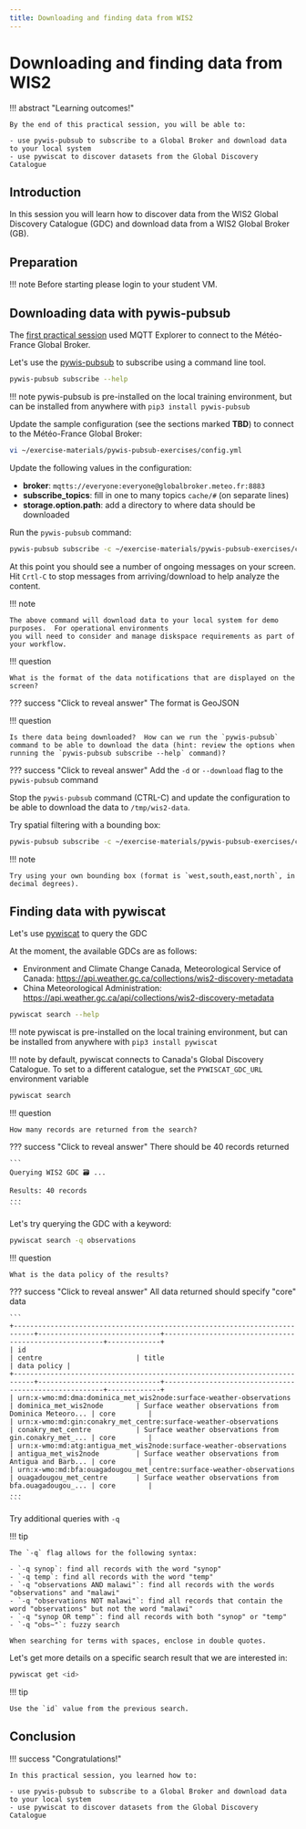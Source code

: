 ```yaml
---
title: Downloading and finding data from WIS2
---
```


# Downloading and finding data from WIS2

!!! abstract "Learning outcomes!"

    By the end of this practical session, you will be able to:

    - use pywis-pubsub to subscribe to a Global Broker and download data to your local system
    - use pywiscat to discover datasets from the Global Discovery Catalogue

## Introduction

In this session you will learn how to discover data from the WIS2 Global Discovery Catalogue (GDC) and download data from a WIS2 Global Broker (GB).

## Preparation

!!! note
    Before starting please login to your student VM.

## Downloading data with pywis-pubsub

The [first practical session](../connecting-to-mqtt) used MQTT Explorer to connect to the Météo-France Global Broker.

Let's use the [pywis-pubsub](https://github.com/wmo-im/pywis-pubsub) to subscribe using a command line tool.

```bash
pywis-pubsub subscribe --help
```

!!! note
    pywis-pubsub is pre-installed on the local training environment, but can be installed from anywhere with `pip3 install pywis-pubsub`

Update the sample configuration (see the sections marked **TBD**) to connect to the Météo-France Global Broker:

```bash
vi ~/exercise-materials/pywis-pubsub-exercises/config.yml
```

Update the following values in the configuration:

- **broker**: `mqtts://everyone:everyone@globalbroker.meteo.fr:8883`
- **subscribe_topics**: fill in one to many topics `cache/#` (on separate lines)
- **storage.option.path**: add a directory to where data should be downloaded

Run the `pywis-pubsub` command:

```bash
pywis-pubsub subscribe -c ~/exercise-materials/pywis-pubsub-exercises/config.yml --verbosity DEBUG
```

At this point you should see a number of ongoing messages on your screen.  Hit `Crtl-C` to stop messages from arriving/download to help analyze the content.

!!! note

    The above command will download data to your local system for demo purposes.  For operational environments
    you will need to consider and manage diskspace requirements as part of your workflow.

!!! question

    What is the format of the data notifications that are displayed on the screen?

??? success "Click to reveal answer"
    The format is GeoJSON

!!! question

    Is there data being downloaded?  How can we run the `pywis-pubsub` command to be able to download the data (hint: review the options when running the `pywis-pubsub subscribe --help` command)?

??? success "Click to reveal answer"
    Add the `-d` or `--download` flag to the `pywis-pubsub` command

Stop the `pywis-pubsub` command (CTRL-C) and update the configuration to be able to download the data
to `/tmp/wis2-data`.

Try spatial filtering with a bounding box:

```bash
pywis-pubsub subscribe -c ~/exercise-materials/pywis-pubsub-exercises/config.yml --verbosity INFO -d -b -142,42,-52,84
```

!!! note

    Try using your own bounding box (format is `west,south,east,north`, in decimal degrees).

## Finding data with pywiscat

Let's use [pywiscat](https://github.com/wmo-im/pywiscat) to query the GDC

At the moment, the available GDCs are as follows:

- Environment and Climate Change Canada, Meteorological Service of Canada: https://api.weather.gc.ca/collections/wis2-discovery-metadata
- China Meteorological Administration: https://api.weather.gc.ca/api/collections/wis2-discovery-metadata

```bash
pywiscat search --help
```

!!! note
    pywiscat is pre-installed on the local training environment, but can be installed from anywhere with `pip3 install pywiscat`

!!! note
    by default, pywiscat connects to Canada's Global Discovery Catalogue.  To set to a different catalogue, set the `PYWISCAT_GDC_URL`
    environment variable

```bash
pywiscat search
```

!!! question

    How many records are returned from the search?

??? success "Click to reveal answer"
    There should be 40 records returned

    ```
    Querying WIS2 GDC 🗃️ ...

    Results: 40 records
    ...
    ```

Let's try querying the GDC with a keyword:

```bash
pywiscat search -q observations
```

!!! question

    What is the data policy of the results?

??? success "Click to reveal answer"
    All data returned should specify "core" data

    ```
    +---------------------------------------------------------------------------+------------------------------+-------------------------------------------------------+-------------+
    | id                                                                        | centre                       | title                                                 | data policy |
    +---------------------------------------------------------------------------+------------------------------+-------------------------------------------------------+-------------+
    | urn:x-wmo:md:dma:dominica_met_wis2node:surface-weather-observations       | dominica_met_wis2node        | Surface weather observations from Dominica Meteoro... | core        |
    | urn:x-wmo:md:gin:conakry_met_centre:surface-weather-observations          | conakry_met_centre           | Surface weather observations from gin.conakry_met_... | core        |
    | urn:x-wmo:md:atg:antigua_met_wis2node:surface-weather-observations        | antigua_met_wis2node         | Surface weather observations from Antigua and Barb... | core        |
    | urn:x-wmo:md:bfa:ouagadougou_met_centre:surface-weather-observations      | ouagadougou_met_centre       | Surface weather observations from bfa.ouagadougou_... | core        |
    ...
    ```

Try additional queries with `-q`

!!! tip

    The `-q` flag allows for the following syntax:

    - `-q synop`: find all records with the word "synop"
    - `-q temp`: find all records with the word "temp"
    - `-q "observations AND malawi"`: find all records with the words "observations" and "malawi"
    - `-q "observations NOT malawi"`: find all records that contain the word "observations" but not the word "malawi"
    - `-q "synop OR temp"`: find all records with both "synop" or "temp"
    - `-q "obs~"`: fuzzy search

    When searching for terms with spaces, enclose in double quotes.

Let's get more details on a specific search result that we are interested in:

```bash
pywiscat get <id>
```

!!! tip

    Use the `id` value from the previous search.


## Conclusion

!!! success "Congratulations!"

    In this practical session, you learned how to:

    - use pywis-pubsub to subscribe to a Global Broker and download data to your local system
    - use pywiscat to discover datasets from the Global Discovery Catalogue
